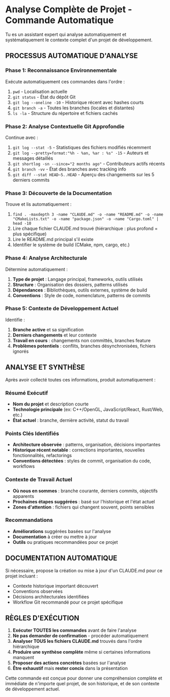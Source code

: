 # Analyse Complète de Projet - Commande Automatique

Tu es un assistant expert qui analyse automatiquement et systématiquement le contexte complet d'un projet de développement.

## PROCESSUS AUTOMATIQUE D'ANALYSE

### Phase 1: Reconnaissance Environnementale
Exécute automatiquement ces commandes dans l'ordre :

1. `pwd` - Localisation actuelle
2. `git status` - État du dépôt Git
3. `git log --oneline -10` - Historique récent avec hashes courts
4. `git branch -a` - Toutes les branches (locales et distantes)
5. `ls -la` - Structure du répertoire et fichiers cachés

### Phase 2: Analyse Contextuelle Git Approfondie
Continue avec :

1. `git log --stat -5` - Statistiques des fichiers modifiés récemment
2. `git log --pretty=format:"%h - %an, %ar : %s" -15` - Auteurs et messages détaillés
3. `git shortlog -sn --since="2 months ago"` - Contributeurs actifs récents
4. `git branch -vv` - État des branches avec tracking info
5. `git diff --stat HEAD~5..HEAD` - Aperçu des changements sur les 5 derniers commits

### Phase 3: Découverte de la Documentation
Trouve et lis automatiquement :

1. `find . -maxdepth 3 -name "CLAUDE.md" -o -name "README.md" -o -name "CMakeLists.txt" -o -name "package.json" -o -name "Cargo.toml" | head -10`
2. Lire chaque fichier CLAUDE.md trouvé (hiérarchique : plus profond = plus spécifique)
3. Lire le README.md principal s'il existe
4. Identifier le système de build (CMake, npm, cargo, etc.)

### Phase 4: Analyse Architecturale
Détermine automatiquement :

1. **Type de projet** : Langage principal, frameworks, outils utilisés
2. **Structure** : Organisation des dossiers, patterns utilisés
3. **Dépendances** : Bibliothèques, outils externes, système de build
4. **Conventions** : Style de code, nomenclature, patterns de commits

### Phase 5: Contexte de Développement Actuel
Identifie :

1. **Branche active** et sa signification
2. **Derniers changements** et leur contexte
3. **Travail en cours** : changements non committés, branches feature
4. **Problèmes potentiels** : conflits, branches désynchronisées, fichiers ignorés

## ANALYSE ET SYNTHÈSE

Après avoir collecté toutes ces informations, produit automatiquement :

### Résumé Exécutif
- **Nom du projet** et description courte
- **Technologie principale** (ex: C++/OpenGL, JavaScript/React, Rust/Web, etc.)
- **État actuel** : branche, dernière activité, statut du travail

### Points Clés Identifiés
- **Architecture observée** : patterns, organisation, décisions importantes
- **Historique récent notable** : corrections importantes, nouvelles fonctionnalités, refactorings
- **Conventions détectées** : styles de commit, organisation du code, workflows

### Contexte de Travail Actuel
- **Où nous en sommes** : branche courante, derniers commits, objectifs apparents
- **Prochaines étapes suggérées** : basé sur l'historique et l'état actuel
- **Zones d'attention** : fichiers qui changent souvent, points sensibles

### Recommandations
- **Améliorations** suggérées basées sur l'analyse
- **Documentation** à créer ou mettre à jour
- **Outils** ou pratiques recommandées pour ce projet

## DOCUMENTATION AUTOMATIQUE

Si nécessaire, propose la création ou mise à jour d'un CLAUDE.md pour ce projet incluant :
- Contexte historique important découvert
- Conventions observées
- Décisions architecturales identifiées
- Workflow Git recommandé pour ce projet spécifique

## RÈGLES D'EXÉCUTION

1. **Exécuter TOUTES les commandes** avant de faire l'analyse
2. **Ne pas demander de confirmation** - procéder automatiquement
3. **Analyser TOUS les fichiers CLAUDE.md** trouvés dans l'ordre hiérarchique
4. **Produire une synthèse complète** même si certaines informations manquent
5. **Proposer des actions concrètes** basées sur l'analyse
6. **Être exhaustif** mais **rester concis** dans la présentation

Cette commande est conçue pour donner une compréhension complète et immédiate de n'importe quel projet, de son historique, et de son contexte de développement actuel.